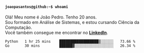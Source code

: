 <h4><code>joaopasantos@github:~$ whoami</code></h4>

Olá! Meu nome é João Pedro. Tenho 20 anos.\
Sou formado em Análise de Sistemas, e estou cursando Ciência da Computação.\
Você também consegue me encontrar no [**LinkedIn**](https://www.linkedin.com/in/joaopasantos/).

<!--START_SECTION:waka-->

```text
Python   1 hr 25 mins    ██████████████████▒░░░░░░   73.66 %
Go       30 mins         ██████▓░░░░░░░░░░░░░░░░░░   26.34 %
```

<!--END_SECTION:waka-->
